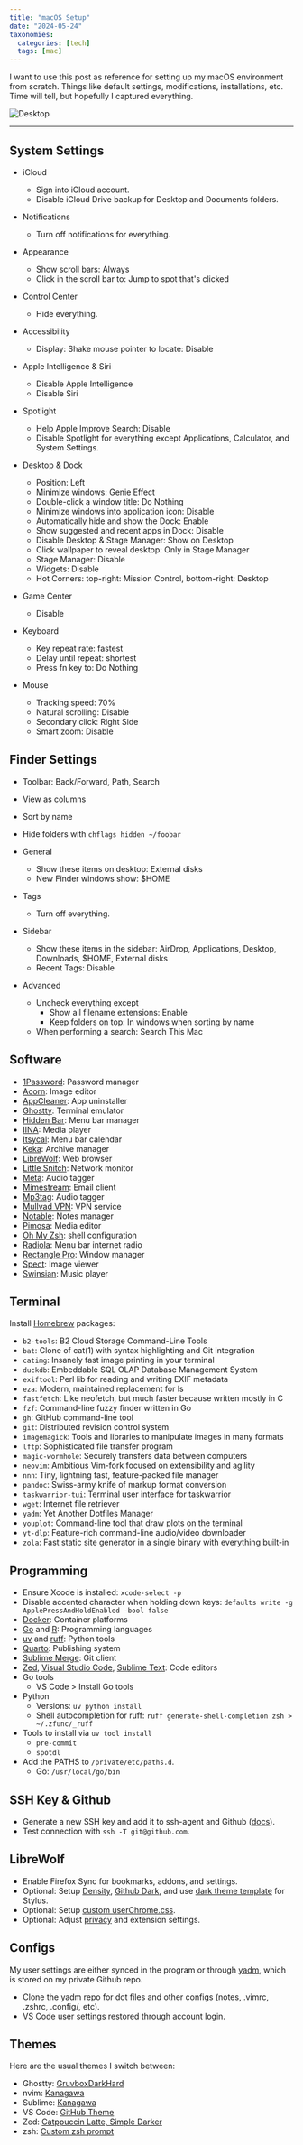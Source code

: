 ```yaml
---
title: "macOS Setup"
date: "2024-05-24"
taxonomies:
  categories: [tech]
  tags: [mac]
---
```


I want to use this post as reference for setting up my macOS environment from scratch. Things like default settings, modifications, installations, etc. Time will tell, but hopefully I captured everything.

![Desktop](/images/2024-05-24/screenshot.jpg)

---

## System Settings

- iCloud
  - Sign into iCloud account.
  - Disable iCloud Drive backup for Desktop and Documents folders.

- Notifications
  - Turn off notifications for everything.

- Appearance
  - Show scroll bars: Always
  - Click in the scroll bar to: Jump to spot that's clicked

- Control Center
  - Hide everything.

- Accessibility
  - Display: Shake mouse pointer to locate: Disable

- Apple Intelligence & Siri
  - Disable Apple Intelligence
  - Disable Siri

- Spotlight
  - Help Apple Improve Search: Disable
  - Disable Spotlight for everything except Applications, Calculator, and System Settings.

- Desktop & Dock
  - Position: Left
  - Minimize windows: Genie Effect
  - Double-click a window title: Do Nothing
  - Minimize windows into application icon: Disable
  - Automatically hide and show the Dock: Enable
  - Show suggested and recent apps in Dock: Disable
  - Disable Desktop & Stage Manager: Show on Desktop
  - Click wallpaper to reveal desktop: Only in Stage Manager
  - Stage Manager: Disable
  - Widgets: Disable
  - Hot Corners: top-right: Mission Control, bottom-right: Desktop

- Game Center
  - Disable

- Keyboard
  - Key repeat rate: fastest
  - Delay until repeat: shortest
  - Press fn key to: Do Nothing

- Mouse
  - Tracking speed: 70%
  - Natural scrolling: Disable
  - Secondary click: Right Side
  - Smart zoom: Disable

## Finder Settings

- Toolbar: Back/Forward, Path, Search
- View as columns
- Sort by name
- Hide folders with `chflags hidden ~/foobar`

- General
  - Show these items on desktop: External disks
  - New Finder windows show: $HOME

- Tags
  - Turn off everything.

- Sidebar
  - Show these items in the sidebar: AirDrop, Applications, Desktop, Downloads, $HOME, External disks
  - Recent Tags: Disable

- Advanced
  - Uncheck everything except
    - Show all filename extensions: Enable
    - Keep folders on top: In windows when sorting by name
  - When performing a search: Search This Mac

## Software

- [1Password](https://1password.com/): Password manager
- [Acorn](https://flyingmeat.com/acorn/): Image editor
- [AppCleaner](https://freemacsoft.net/appcleaner/): App uninstaller
- [Ghostty](https://github.com/ghostty-org/ghostty): Terminal emulator
- [Hidden Bar](https://github.com/dwarvesf/hidden): Menu bar manager
- [IINA](https://github.com/iina/iina): Media player
- [Itsycal](https://github.com/sfsam/Itsycal): Menu bar calendar
- [Keka](https://github.com/aonez/Keka): Archive manager
- [LibreWolf](https://librewolf.net/): Web browser
- [Little Snitch](https://www.obdev.at/products/littlesnitch/): Network monitor
- [Meta](https://www.nightbirdsevolve.com/meta/): Audio tagger
- [Mimestream](https://mimestream.com/): Email client
- [Mp3tag](https://mp3tag.app): Audio tagger
- [Mullvad VPN](https://mullvad.net/en): VPN service
- [Notable](https://github.com/notable/notable): Notes manager
- [Pimosa](https://pimosa.app/): Media editor
- [Oh My Zsh](https://github.com/ohmyzsh/ohmyzsh): shell configuration
- [Radiola](https://github.com/SokoloffA/radiola): Menu bar internet radio
- [Rectangle Pro](https://rectangleapp.com/pro): Window manager
- [Spect](http://stevenf.com/spect/): Image viewer
- [Swinsian](https://swinsian.com/): Music player

## Terminal

Install [Homebrew](https://brew.sh/) packages:

- `b2-tools`: B2 Cloud Storage Command-Line Tools
- `bat`: Clone of cat(1) with syntax highlighting and Git integration
- `catimg`: Insanely fast image printing in your terminal
- `duckdb`: Embeddable SQL OLAP Database Management System
- `exiftool`: Perl lib for reading and writing EXIF metadata
- `eza`: Modern, maintained replacement for ls
- `fastfetch`: Like neofetch, but much faster because written mostly in C
- `fzf`: Command-line fuzzy finder written in Go
- `gh`: GitHub command-line tool
- `git`: Distributed revision control system
- `imagemagick`: Tools and libraries to manipulate images in many formats
- `lftp`: Sophisticated file transfer program
- `magic-wormhole`: Securely transfers data between computers
- `neovim`: Ambitious Vim-fork focused on extensibility and agility
- `nnn`: Tiny, lightning fast, feature-packed file manager
- `pandoc`: Swiss-army knife of markup format conversion
- `taskwarrior-tui`: Terminal user interface for taskwarrior
- `wget`: Internet file retriever
- `yadm`: Yet Another Dotfiles Manager
- `youplot`: Command-line tool that draw plots on the terminal
- `yt-dlp`: Feature-rich command-line audio/video downloader
- `zola`: Fast static site generator in a single binary with everything built-in

## Programming

- Ensure Xcode is installed: `xcode-select -p`
- Disable accented character when holding down keys: `defaults write -g ApplePressAndHoldEnabled -bool false`
- [Docker](https://www.docker.com/): Container platforms
- [Go](https://go.dev/dl) and [R](https://cloud.r-project.org/): Programming languages
- [uv](https://docs.astral.sh/uv/) and [ruff](https://docs.astral.sh/ruff/): Python tools
- [Quarto](https://quarto.org/): Publishing system
- [Sublime Merge](https://www.sublimemerge.com/): Git client
- [Zed](https://zed.dev/), [Visual Studio Code](https://code.visualstudio.com/), [Sublime Text](https://www.sublimetext.com/): Code editors
- Go tools
  - VS Code > Install Go tools
- Python
  - Versions: `uv python install`
  - Shell autocompletion for ruff: `ruff generate-shell-completion zsh > ~/.zfunc/_ruff`
- Tools to install via `uv tool install`
  - `pre-commit`
  - `spotdl`
- Add the PATHS to `/private/etc/paths.d`.
  - Go: `/usr/local/go/bin`

## SSH Key & Github

- Generate a new SSH key and add it to ssh-agent and Github ([docs](https://docs.github.com/en/authentication/connecting-to-github-with-ssh/generating-a-new-ssh-key-and-adding-it-to-the-ssh-agent)).
- Test connection with `ssh -T git@github.com`.

## LibreWolf

- Enable Firefox Sync for bookmarks, addons, and settings.
- Optional: Setup [Density](https://github.com/phil294/density-userstyle), [Github Dark](https://github.com/StylishThemes/GitHub-Dark), and use [dark theme template](https://gist.github.com/pymk/d2052d8e19634d71448bc4421136027a) for Stylus.
- Optional: Setup [custom userChrome.css](https://gist.github.com/pymk/b9624ed1c4038648b2508df287d3616c).
- Optional: Adjust [privacy](https://github.com/allo-/ffprofile) and extension settings.

## Configs

My user settings are either synced in the program or through [yadm](https://github.com/yadm-dev/yadm), which is stored on my private Github repo.

- Clone the yadm repo for dot files and other configs (notes, .vimrc, .zshrc, .config/, etc).
- VS Code user settings restored through account login.

## Themes

Here are the usual themes I switch between:

- Ghostty: [GruvboxDarkHard](https://ghostty.org/docs/features/theme)
- nvim: [Kanagawa](https://github.com/rebelot/kanagawa.nvim)
- Sublime: [Kanagawa](https://github.com/CodeAndGin/kanagawa-sublime-text)
- VS Code: [GitHub Theme](https://marketplace.visualstudio.com/items?itemName=GitHub.github-vscode-theme)
- Zed: [Catppuccin Latte, Simple Darker](https://zed-themes.com/themes)
- zsh: [Custom zsh prompt](https://gist.github.com/pymk/799c73d87fdb11984d79642f42b4cf65)
